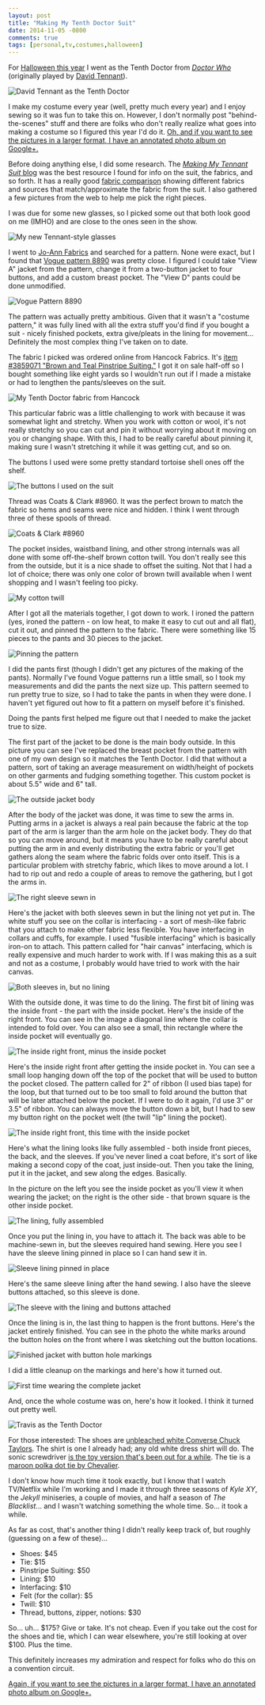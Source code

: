 ```yaml
---
layout: post
title: "Making My Tenth Doctor Suit"
date: 2014-11-05 -0800
comments: true
tags: [personal,tv,costumes,halloween]
---
```

For [Halloween this year](/archive/2014/11/03/176-trick-or-treaters/) I went as the Tenth Doctor from [_Doctor Who_](http://www.bbc.co.uk/programmes/b006q2x0) (originally played by [David Tennant](http://www.imdb.com/name/nm0855039/)).

![David Tennant as the Tenth Doctor](https://lh3.googleusercontent.com/-I8qaQGqvwOw/VFhWjnIYigI/AAAAAAAAJwA/JeqG8RZib6w/s400/Tenth%2520Doctor%2520Suit%2520-%2520Halloween%25202014%2520-%252017.jpg)

I make my costume every year (well, pretty much every year) and I enjoy sewing so it was fun to take this on. However, I don't normally post "behind-the-scenes" stuff and there are folks who don't really realize what goes into making a costume so I figured this year I'd do it. [Oh, and if you want to see the pictures in a larger format, I have an annotated photo album on Google+.](https://plus.google.com/photos/100275637557074554059/albums/6077702866070944497)

Before doing anything else, I did some research. The [_Making My Tennant Suit_ blog](http://tennantsuit.blogspot.com/) was the best resource I found for info on the suit, the fabrics, and so forth. It has a really good [fabric comparison](http://tennantsuit.blogspot.com/2009/04/comparing-fabrics.html) showing different fabrics and sources that match/approximate the fabric from the suit. I also gathered a few pictures from the web to help me pick the right pieces.

I was due for some new glasses, so I picked some out that both look good on me (IMHO) and are close to the ones seen in the show.

![My new Tennant-style glasses](https://lh6.googleusercontent.com/-Kom6Tv-aYJo/VFhWjhhjADI/AAAAAAAAJzs/UGgL40a-JkM/s400/Tenth%2520Doctor%2520Suit%2520-%2520Halloween%25202014%2520-%25204.jpg)

I went to [Jo-Ann Fabrics](http://www.joann.com/) and searched for a pattern. None were exact, but I found that [Vogue pattern 8890](http://voguepatterns.mccall.com/v8890-products-44862.php) was pretty close. I figured I could take "View A" jacket from the pattern, change it from a two-button jacket to four buttons, and add a custom breast pocket. The "View D" pants could be done unmodified.

![Vogue Pattern 8890](https://lh5.googleusercontent.com/-GCsubrnRrdQ/VFjreQi72sI/AAAAAAAAJzM/qrH8rCe9rMA/s400/V8890.gif)

The pattern was actually pretty ambitious. Given that it wasn't a "costume pattern," it was fully lined with all the extra stuff you'd find if you bought a suit - nicely finished pockets, extra give/pleats in the lining for movement... Definitely the most complex thing I've taken on to date.

The fabric I picked was ordered online from Hancock Fabrics. It's [item #3859071 "Brown and Teal Pinstripe Suiting."](http://hancockfabrics.com/brown-and-teal-pinstripe-suiting-fabric-3859071.html) I got it on sale half-off so I bought something like eight yards so I wouldn't run out if I made a mistake or had to lengthen the pants/sleeves on the suit.

![My Tenth Doctor fabric from Hancock](https://lh6.googleusercontent.com/-CbkBg-56IQ0/VFjsuGZZE5I/AAAAAAAAJ0E/iii1K4JLX7Q/s400/3859071.jpg)

This particular fabric was a little challenging to work with because it was somewhat light and stretchy. When you work with cotton or wool, it's not really stretchy so you can cut and pin it without worrying about it moving on you or changing shape. With this, I had to be really careful about pinning it, making sure I wasn't stretching it while it was getting cut, and so on.

The buttons I used were some pretty standard tortoise shell ones off the shelf.

![The buttons I used on the suit](https://lh3.googleusercontent.com/-kEabKa5Y5oM/VFhWjlDo4QI/AAAAAAAAJwQ/M29pkZuHO-U/s400/Tenth%2520Doctor%2520Suit%2520-%2520Halloween%25202014%2520-%252015.jpg)

Thread was Coats & Clark #8960. It was the perfect brown to match the fabric so hems and seams were nice and hidden. I think I went through three of these spools of thread.

![Coats & Clark #8960](https://lh5.googleusercontent.com/-cHx1FhyCaDg/VFhWjj1KPTI/AAAAAAAAJwI/PnvkYlp5E2M/s400/Tenth%2520Doctor%2520Suit%2520-%2520Halloween%25202014%2520-%252016.jpg)

The pocket insides, waistband lining, and other strong internals was all done with some off-the-shelf brown cotton twill. You don't really see this from the outside, but it is a nice shade to offset the suiting. Not that I had a lot of choice; there was only one color of brown twill available when I went shopping and I wasn't feeling too picky.

![My cotton twill](https://lh5.googleusercontent.com/-T0o4Og4cY6o/VFhWjiDefPI/AAAAAAAAJwY/nnDeRG10Tuk/s400/Tenth%2520Doctor%2520Suit%2520-%2520Halloween%25202014%2520-%252014.jpg)

After I got all the materials together, I got down to work. I ironed the pattern (yes, ironed the pattern - on low heat, to make it easy to cut out and all flat), cut it out, and pinned the pattern to the fabric. There were something like 15 pieces to the pants and 30 pieces to the jacket.

![Pinning the pattern](https://lh6.googleusercontent.com/-FLC5cwQCAEI/VFhWjuC3RmI/AAAAAAAAJvg/quJ5FNgSY9Y/s400/Tenth%2520Doctor%2520Suit%2520-%2520Halloween%25202014%2520-%252013.jpg)

I did the pants first (though I didn't get any pictures of the making of the pants). Normally I've found Vogue patterns run a little small, so I took my measurements and did the pants the next size up. This pattern seemed to run pretty true to size, so I had to take the pants in when they were done. I haven't yet figured out how to fit a pattern on myself before it's finished.

Doing the pants first helped me figure out that I needed to make the jacket true to size.

The first part of the jacket to be done is the main body outside. In this picture you can see I've replaced the breast pocket from the pattern with one of my own design so it matches the Tenth Doctor. I did that without a pattern, sort of taking an average measurement on width/height of pockets on other garments and fudging something together. This custom pocket is about 5.5" wide and 6" tall.

![The outside jacket body](https://lh3.googleusercontent.com/-AaaqjdXq4ps/VFhWjgCYe6I/AAAAAAAAJxE/ApWgBxxkQl8/s400/Tenth%2520Doctor%2520Suit%2520-%2520Halloween%25202014%2520-%252010.jpg)

After the body of the jacket was done, it was time to sew the arms in. Putting arms in a jacket is always a real pain because the fabric at the top part of the arm is larger than the arm hole on the jacket body. They do that so you can move around, but it means you have to be really careful about putting the arm in and evenly distributing the extra fabric or you'll get gathers along the seam where the fabric folds over onto itself. This is a particular problem with stretchy fabric, which likes to move around a lot. I had to rip out and redo a couple of areas to remove the gathering, but I got the arms in.

![The right sleeve sewn in](https://lh4.googleusercontent.com/-6hHiUy6hDPQ/VFhWjm4B2sI/AAAAAAAAJww/UwZRISyZV5Y/s400/Tenth%2520Doctor%2520Suit%2520-%2520Halloween%25202014%2520-%252011.jpg)

Here's the jacket with both sleeves sewn in but the lining not yet put in. The white stuff you see on the collar is interfacing - a sort of mesh-like fabric that you attach to make other fabric less flexible. You have interfacing in collars and cuffs, for example. I used "fusible interfacing" which is basically iron-on to attach. This pattern called for "hair canvas" interfacing, which is really expensive and much harder to work with. If I was making this as a suit and not as a costume, I probably would have tried to work with the hair canvas.

![Both sleeves in, but no lining](https://lh6.googleusercontent.com/-kUVl0Kksbpk/VFhWjmVLg4I/AAAAAAAAJwo/M6QcS_B5qQw/s400/Tenth%2520Doctor%2520Suit%2520-%2520Halloween%25202014%2520-%252012.jpg)

With the outside done, it was time to do the lining. The first bit of lining was the inside front - the part with the inside pocket. Here's the inside of the right front. You can see in the image a diagonal line where the collar is intended to fold over. You can also see a small, thin rectangle where the inside pocket will eventually go.

![The inside right front, minus the inside pocket](https://lh4.googleusercontent.com/-puTLjtkMibo/VFhWjv_hGQI/AAAAAAAAJxM/yAmSqutncBc/s400/Tenth%2520Doctor%2520Suit%2520-%2520Halloween%25202014%2520-%25209.jpg)

Here's the inside right front after getting the inside pocket in. You can see a small loop hanging down off the top of the pocket that will be used to button the pocket closed. The pattern called for 2" of ribbon (I used bias tape) for the loop, but that turned out to be too small to fold around the button that will be later attached below the pocket. If I were to do it again, I'd use 3" or 3.5" of ribbon. You can always move the button down a bit, but I had to sew my button right on the pocket welt (the twill "lip" lining the pocket).

![The inside right front, this time with the inside pocket](https://lh5.googleusercontent.com/-378JtokpHRs/VFhWjsL2C9I/AAAAAAAAJxU/fXm0iepdeXM/s400/Tenth%2520Doctor%2520Suit%2520-%2520Halloween%25202014%2520-%25208.jpg)

Here's what the lining looks like fully assembled - both inside front pieces, the back, and the sleeves. If you've never lined a coat before, it's sort of like making a second copy of the coat, just inside-out. Then you take the lining, put it in the jacket, and sew along the edges. Basically.

In the picture on the left you see the inside pocket as you'll view it when wearing the jacket; on the right is the other side - that brown square is the other inside pocket.

![The lining, fully assembled](https://lh6.googleusercontent.com/-onIjfkBTihs/VFhWjmZTcUI/AAAAAAAAJxc/WflUhaolc0w/s400/Tenth%2520Doctor%2520Suit%2520-%2520Halloween%25202014%2520-%25207.jpg)

Once you put the lining in, you have to attach it. The back was able to be machine-sewn in, but the sleeves required hand sewing. Here you see I have the sleeve lining pinned in place so I can hand sew it in.

![Sleeve lining pinned in place](https://lh4.googleusercontent.com/-dNnJgfqn4bc/VFhWjq8BJiI/AAAAAAAAJxk/YV7Rx6W6peo/s400/Tenth%2520Doctor%2520Suit%2520-%2520Halloween%25202014%2520-%25206.jpg)

Here's the same sleeve lining after the hand sewing. I also have the sleeve buttons attached, so this sleeve is done.

![The sleeve with the lining and buttons attached](https://lh6.googleusercontent.com/-QoxxgX7a-RU/VFhWjt5PxMI/AAAAAAAAJug/wmJCnHJCirg/s400/Tenth%2520Doctor%2520Suit%2520-%2520Halloween%25202014%2520-%25205.jpg)

Once the lining is in, the last thing to happen is the front buttons. Here's the jacket entirely finished. You can see in the photo the white marks around the button holes on the front where I was sketching out the button locations.

![Finished jacket with button hole markings](https://lh6.googleusercontent.com/-WElySbrIrKk/VFhWjtsPMdI/AAAAAAAAJuQ/b44uWuGj0j0/s400/Tenth%2520Doctor%2520Suit%2520-%2520Halloween%25202014%2520-%25203.jpg)

I did a little cleanup on the markings and here's how it turned out.

![First time wearing the complete jacket](https://lh4.googleusercontent.com/-dlmDvfgdZz4/VFhWjl-Fc-I/AAAAAAAAJxs/_4yylqk6dU8/s400/Tenth%2520Doctor%2520Suit%2520-%2520Halloween%25202014%2520-%25202.jpg)

And, once the whole costume was on, here's how it looked. I think it turned out pretty well.

![Travis as the Tenth Doctor](https://lh6.googleusercontent.com/-GL0jLo6JxPg/VFhWjlgLHwI/AAAAAAAAJx0/f10TFALqGRQ/s640/Tenth%2520Doctor%2520Suit%2520-%2520Halloween%25202014%2520-%25201.jpg)

For those interested: The shoes are [unbleached white Converse Chuck Taylors](http://www.amazon.com/dp/B008DZZR7K?tag=mhsvortex). The shirt is one I already had; any old white dress shirt will do. The sonic screwdriver [is the toy version that's been out for a while](http://www.amazon.com/dp/B0009P5YXO?tag=mhsvortex). The tie is a [maroon polka dot tie by Chevalier](http://www.bows-n-ties.com/maroon-polka-dot-tie-chevlier-p-16480.html).

I don't know how much time it took exactly, but I know that I watch TV/Netflix while I'm working and I made it through three seasons of _Kyle XY_, the _Jekyll_ miniseries, a couple of movies, and half a season of _The Blacklist_... and I wasn't watching something the whole time. So... it took a while.

As far as cost, that's another thing I didn't really keep track of, but roughly (guessing on a few of these)...

 - Shoes: $45
 - Tie: $15
 - Pinstripe Suiting: $50
 - Lining: $10
 - Interfacing: $10
 - Felt (for the collar): $5
 - Twill: $10
 - Thread, buttons, zipper, notions: $30

So... uh... $175? Give or take. It's not cheap. Even if you take out the cost for the shoes and tie, which I can wear elsewhere, you're still looking at over $100. Plus the time.

This definitely increases my admiration and respect for folks who do this on a convention circuit.

[Again, if you want to see the pictures in a larger format, I have an annotated photo album on Google+.](https://plus.google.com/photos/100275637557074554059/albums/6077702866070944497)

